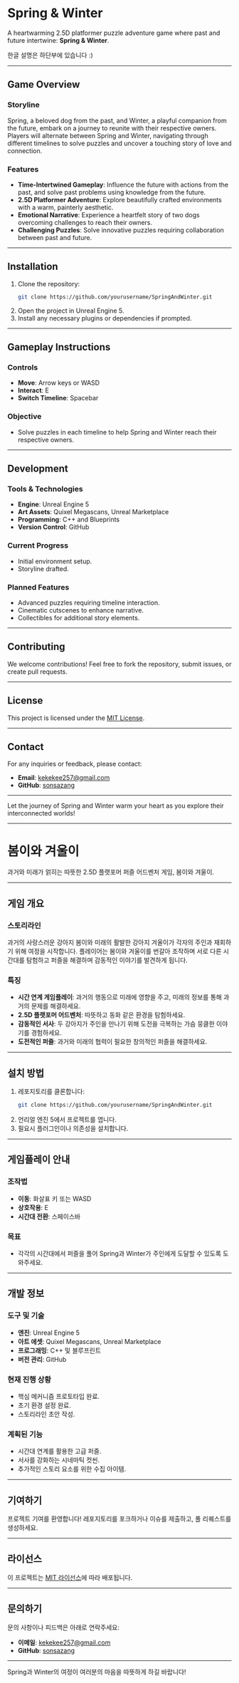 # Spring & Winter

A heartwarming 2.5D platformer puzzle adventure game where past and future intertwine: **Spring & Winter**.

한글 설명은 하단부에 있습니다 :)

---

## **Game Overview**

### **Storyline**
Spring, a beloved dog from the past, and Winter, a playful companion from the future, embark on a journey to reunite with their respective owners. Players will alternate between Spring and Winter, navigating through different timelines to solve puzzles and uncover a touching story of love and connection.

### **Features**
- **Time-Intertwined Gameplay**: Influence the future with actions from the past, and solve past problems using knowledge from the future.
- **2.5D Platformer Adventure**: Explore beautifully crafted environments with a warm, painterly aesthetic.
- **Emotional Narrative**: Experience a heartfelt story of two dogs overcoming challenges to reach their owners.
- **Challenging Puzzles**: Solve innovative puzzles requiring collaboration between past and future.

---

## **Installation**

1. Clone the repository:
   ```bash
   git clone https://github.com/yourusername/SpringAndWinter.git
   ```
2. Open the project in Unreal Engine 5.
3. Install any necessary plugins or dependencies if prompted.

---

## **Gameplay Instructions**

### **Controls**
- **Move**: Arrow keys or WASD
- **Interact**: E
- **Switch Timeline**: Spacebar

### **Objective**
- Solve puzzles in each timeline to help Spring and Winter reach their respective owners.

---

## **Development**

### **Tools & Technologies**
- **Engine**: Unreal Engine 5
- **Art Assets**: Quixel Megascans, Unreal Marketplace
- **Programming**: C++ and Blueprints
- **Version Control**: GitHub

### **Current Progress**
- Initial environment setup.
- Storyline drafted.

### **Planned Features**
- Advanced puzzles requiring timeline interaction.
- Cinematic cutscenes to enhance narrative.
- Collectibles for additional story elements.

---

## **Contributing**

We welcome contributions! Feel free to fork the repository, submit issues, or create pull requests.

---

## **License**

This project is licensed under the [MIT License](LICENSE).

---

## **Contact**

For any inquiries or feedback, please contact:
- **Email**: kekekee257@gmail.com
- **GitHub**: [sonsazang](https://github.com/sonsazang)

---

Let the journey of Spring and Winter warm your heart as you explore their interconnected worlds!

---

# 봄이와 겨울이

과거와 미래가 얽히는 따뜻한 2.5D 플랫포머 퍼즐 어드벤처 게임, 봄이와 겨울이.

---

## **게임 개요**

### **스토리라인**
과거의 사랑스러운 강아지 봄이와 미래의 활발한 강아지 겨울이가 각자의 주인과 재회하기 위해 여정을 시작합니다. 플레이어는 봄이와 겨울이를 번갈아 조작하며 서로 다른 시간대를 탐험하고 퍼즐을 해결하며 감동적인 이야기를 발견하게 됩니다.

### **특징**
- **시간 연계 게임플레이**: 과거의 행동으로 미래에 영향을 주고, 미래의 정보를 통해 과거의 문제를 해결하세요.
- **2.5D 플랫포머 어드벤처**: 따뜻하고 동화 같은 환경을 탐험하세요.
- **감동적인 서사**: 두 강아지가 주인을 만나기 위해 도전을 극복하는 가슴 뭉클한 이야기를 경험하세요.
- **도전적인 퍼즐**: 과거와 미래의 협력이 필요한 창의적인 퍼즐을 해결하세요.

---

## **설치 방법**

1. 레포지토리를 클론합니다:
   ```bash
   git clone https://github.com/yourusername/SpringAndWinter.git
   ```
2. 언리얼 엔진 5에서 프로젝트를 엽니다.
3. 필요시 플러그인이나 의존성을 설치합니다.

---

## **게임플레이 안내**

### **조작법**
- **이동**: 화살표 키 또는 WASD
- **상호작용**: E
- **시간대 전환**: 스페이스바

### **목표**
- 각각의 시간대에서 퍼즐을 풀어 Spring과 Winter가 주인에게 도달할 수 있도록 도와주세요.

---

## **개발 정보**

### **도구 및 기술**
- **엔진**: Unreal Engine 5
- **아트 에셋**: Quixel Megascans, Unreal Marketplace
- **프로그래밍**: C++ 및 블루프린트
- **버전 관리**: GitHub

### **현재 진행 상황**
- 핵심 메커니즘 프로토타입 완료.
- 초기 환경 설정 완료.
- 스토리라인 초안 작성.

### **계획된 기능**
- 시간대 연계를 활용한 고급 퍼즐.
- 서사를 강화하는 시네마틱 컷씬.
- 추가적인 스토리 요소를 위한 수집 아이템.

---

## **기여하기**

프로젝트 기여를 환영합니다! 레포지토리를 포크하거나 이슈를 제출하고, 풀 리퀘스트를 생성하세요.

---

## **라이선스**

이 프로젝트는 [MIT 라이선스](LICENSE)에 따라 배포됩니다.

---

## **문의하기**

문의 사항이나 피드백은 아래로 연락주세요:
- **이메일**: kekekee257@gmail.com
- **GitHub**: [sonsazang](https://github.com/sonsazang)

---

Spring과 Winter의 여정이 여러분의 마음을 따뜻하게 하길 바랍니다!



